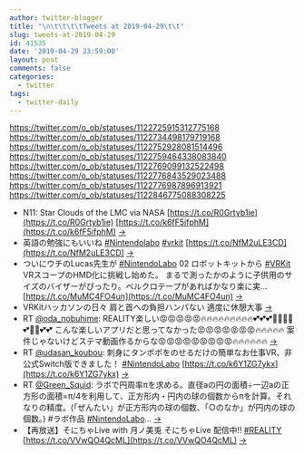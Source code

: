 ```yaml
---
author: twitter-blogger
title: "\n\t\t\t\tTweets at 2019-04-29\t\t"
slug: tweets-at-2019-04-29
id: 41535
date: '2019-04-29 23:59:00'
layout: post
comments: false
categories:
  - twitter
tags:
  - twitter-daily
---
```


https://twitter.com/o_ob/statuses/1122725915312775168 https://twitter.com/o_ob/statuses/1122734498179719168 https://twitter.com/o_ob/statuses/1122752928081514496 https://twitter.com/o_ob/statuses/1122759464338083840 https://twitter.com/o_ob/statuses/1122769099132522498 https://twitter.com/o_ob/statuses/1122776843529023488 https://twitter.com/o_ob/statuses/1122776987896913921 https://twitter.com/o_ob/statuses/1122846775088308225  

*   N11: Star Clouds of the LMC via NASA [https://t.co/R0Grtyb1ie](https://t.co/R0Grtyb1ie) [https://t.co/k6fF5ifphM](https://t.co/k6fF5ifphM) [->](https://twitter.com/o_ob/statuses/1122725915312775168)
*   英語の勉強にもいいね [#Nintendolabo](https://twitter.com/search?q=%23Nintendolabo&src=hash) [#vrkit](https://twitter.com/search?q=%23vrkit&src=hash) [https://t.co/NfM2uLE3CD](https://t.co/NfM2uLE3CD) [->](https://twitter.com/o_ob/statuses/1122734498179719168)
*   ついにウチのLucas先生が [#NintendoLabo](https://twitter.com/search?q=%23NintendoLabo&src=hash) 02 ロボットキットから [#VRKit](https://twitter.com/search?q=%23VRKit&src=hash) VRスコープのHMD化に挑戦し始めた。 まるで測ったかのように子供用のサイズのバイザーがぴったり。ベルクロテープがあればかなり楽に実… [https://t.co/MuMC4FO4un](https://t.co/MuMC4FO4un) [->](https://twitter.com/o_ob/statuses/1122752928081514496)
*   VRKitハッカソンの日々 肩と首への負担ハンパない 適度に休憩大事 [->](https://twitter.com/o_ob/statuses/1122759464338083840)
*   RT [@oda_nobuhime](https://twitter.com/oda_nobuhime): REALITY楽しい😡😡😡😡😡🔥🔥🔥🔥🔥🔥🔥🔥🔥💕💕💕🥰🥰🥰🥰💕🥰🥰💕💕 こんな楽しいアプリだと思ってなかった😡😡😡😡😡😡😡🔥🔥🔥🔥🔥 案件じゃないけどステマ動画作るからな😡😡😡😡😡😡😡😡😡🔥🔥🔥🔥🔥🔥 [->](https://twitter.com/o_ob/statuses/1122769099132522498)
*   RT [@udasan_koubou](https://twitter.com/udasan_koubou): 刺身にタンポポをのせるだけの簡単なお仕事VR、非公式Switch版できました！ [#NintendoLabo](https://twitter.com/search?q=%23NintendoLabo&src=hash) [https://t.co/k6Y1ZG7ykx](https://t.co/k6Y1ZG7ykx) [->](https://twitter.com/o_ob/statuses/1122776843529023488)
*   RT [@Green_Squid](https://twitter.com/Green_Squid): ラボで円周率πを求める。直径aの円の面積÷一辺aの正方形の面積=π/4を利用して、正方形内・円内の球の個数からπを計算。それなりの精度。(「ぜんたい」が正方形内の球の個数、「○のなか」が円内の球の個数。) #ラボ作品 [#NintendoLabo](https://twitter.com/search?q=%23NintendoLabo&src=hash)… [->](https://twitter.com/o_ob/statuses/1122776987896913921)
*   【再放送】そにちゃLive with 月ノ美兎 そにちゃLive 配信中!! [#REALITY](https://twitter.com/search?q=%23REALITY&src=hash) [https://t.co/VVwQO4QcML](https://t.co/VVwQO4QcML) [->](https://twitter.com/o_ob/statuses/1122846775088308225)